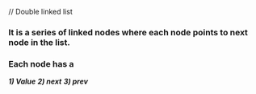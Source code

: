 // Double linked list



### It is a series of linked nodes where each node points to next node in the list. 
### Each node has a 
***1) Value*** 
***2) next***
***3) prev***
